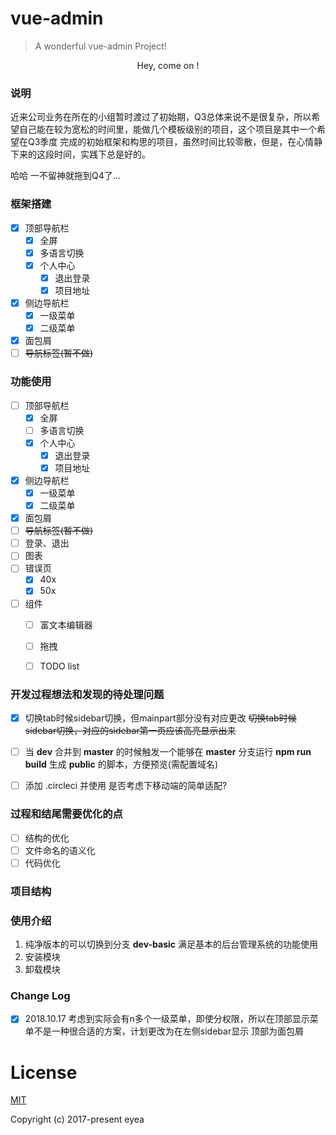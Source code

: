# vue-admin

> A wonderful vue-admin Project!

<p align="center">
  Hey, come on !
</p>

### 说明
近来公司业务在所在的小组暂时渡过了初始期，Q3总体来说不是很复杂，所以希望自己能在较为宽松的时间里，能做几个模板级别的项目，这个项目是其中一个希望在Q3季度
完成的初始框架和构思的项目，虽然时间比较零散，但是，在心情静下来的这段时间，实践下总是好的。

哈哈 一不留神就拖到Q4了...

### 框架搭建
- [x] 顶部导航栏
  - [x] 全屏
  - [x] 多语言切换
  - [x] 个人中心
    - [x] 退出登录
    - [x] 项目地址
- [x] 侧边导航栏
  - [x] 一级菜单
  - [x] 二级菜单
- [x] 面包屑
- [ ] ~~导航标签(暂不做)~~

### 功能使用
- [ ] 顶部导航栏
  - [x] 全屏
  - [ ] 多语言切换
  - [x] 个人中心
    - [x] 退出登录
    - [x] 项目地址
- [x] 侧边导航栏
  - [x] 一级菜单
  - [x] 二级菜单
- [x] 面包屑
- [ ] ~~导航标签(暂不做)~~
- [ ] 登录、退出
- [ ] 图表
- [ ] 错误页
    - [x] 40x
    - [x] 50x
- [ ] 组件
    - [ ] 富文本编辑器
    - [ ] 拖拽
    - [ ] TODO list


### 开发过程想法和发现的待处理问题
- [x] 切换tab时候sidebar切换，但mainpart部分没有对应更改
~~切换tab时候sidebar切换，对应的sidebar第一页应该高亮显示出来~~
- [ ] 当 __dev__ 合并到 __master__ 的时候触发一个能够在 __master__ 分支运行 __npm run build__ 生成 __public__ 的脚本，方便预览(需配置域名)
- [ ] 添加 .circleci 并使用
是否考虑下移动端的简单适配?


### 过程和结尾需要优化的点
- [ ] 结构的优化
- [ ] 文件命名的语义化
- [ ] 代码优化

### 项目结构



### 使用介绍

1. 纯净版本的可以切换到分支 __dev-basic__ 满足基本的后台管理系统的功能使用
2. 安装模块
3. 卸载模块


### Change Log
- [x] 2018.10.17 考虑到实际会有n多个一级菜单，即使分权限，所以在顶部显示菜单不是一种很合适的方案，计划更改为在左侧sidebar显示 顶部为面包屑


# License

[MIT](https://github.com/sayabc/admin-vue-element/blob/master/LICENSE)

Copyright (c) 2017-present eyea
